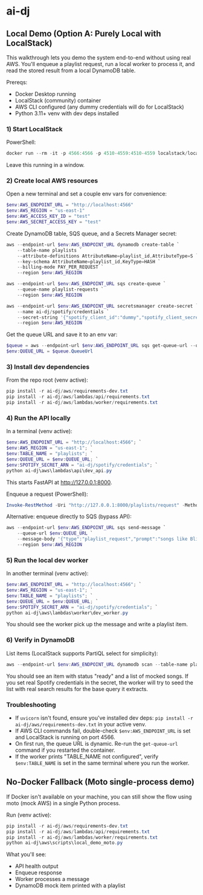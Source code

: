 # ai-dj

## Local Demo (Option A: Purely Local with LocalStack)

This walkthrough lets you demo the system end-to-end without using real AWS. You'll enqueue a playlist request, run a local worker to process it, and read the stored result from a local DynamoDB table.

Prereqs:
- Docker Desktop running
- LocalStack (community) container
- AWS CLI configured (any dummy credentials will do for LocalStack)
- Python 3.11+ venv with dev deps installed

### 1) Start LocalStack

PowerShell:

```powershell
docker run --rm -it -p 4566:4566 -p 4510-4559:4510-4559 localstack/localstack:latest
```

Leave this running in a window.

### 2) Create local AWS resources

Open a new terminal and set a couple env vars for convenience:

```powershell
$env:AWS_ENDPOINT_URL = "http://localhost:4566"
$env:AWS_REGION = "us-east-1"
$env:AWS_ACCESS_KEY_ID = "test"
$env:AWS_SECRET_ACCESS_KEY = "test"
```

Create DynamoDB table, SQS queue, and a Secrets Manager secret:

```powershell
aws --endpoint-url $env:AWS_ENDPOINT_URL dynamodb create-table `
	--table-name playlists `
	--attribute-definitions AttributeName=playlist_id,AttributeType=S `
	--key-schema AttributeName=playlist_id,KeyType=HASH `
	--billing-mode PAY_PER_REQUEST `
	--region $env:AWS_REGION

aws --endpoint-url $env:AWS_ENDPOINT_URL sqs create-queue `
	--queue-name playlist-requests `
	--region $env:AWS_REGION

aws --endpoint-url $env:AWS_ENDPOINT_URL secretsmanager create-secret `
	--name ai-dj/spotify/credentials `
	--secret-string '{"spotify_client_id":"dummy","spotify_client_secret":"dummy","spotify_redirect_uri":"http://127.0.0.1:3000/callback"}' `
	--region $env:AWS_REGION
```

Get the queue URL and save it to an env var:

```powershell
$queue = aws --endpoint-url $env:AWS_ENDPOINT_URL sqs get-queue-url --queue-name playlist-requests --region $env:AWS_REGION | ConvertFrom-Json
$env:QUEUE_URL = $queue.QueueUrl
```

### 3) Install dev dependencies

From the repo root (venv active):

```powershell
pip install -r ai-dj/aws/requirements-dev.txt
pip install -r ai-dj/aws/lambdas/api/requirements.txt
pip install -r ai-dj/aws/lambdas/worker/requirements.txt
```

### 4) Run the API locally

In a terminal (venv active):

```powershell
$env:AWS_ENDPOINT_URL = "http://localhost:4566"; `
$env:AWS_REGION = "us-east-1"; `
$env:TABLE_NAME = "playlists"; `
$env:QUEUE_URL = $env:QUEUE_URL; `
$env:SPOTIFY_SECRET_ARN = "ai-dj/spotify/credentials"; `
python ai-dj\aws\lambdas\api\dev_api.py
```

This starts FastAPI at http://127.0.0.1:8000.

Enqueue a request (PowerShell):

```powershell
Invoke-RestMethod -Uri "http://127.0.0.1:8000/playlists/request" -Method Post -ContentType "application/json" -Body '{"prompt":"songs like Blinding Lights","user_id":"demo","count":5}'
```

Alternative: enqueue directly to SQS (bypass API):

```powershell
aws --endpoint-url $env:AWS_ENDPOINT_URL sqs send-message `
	--queue-url $env:QUEUE_URL `
	--message-body '{"type":"playlist_request","prompt":"songs like Blinding Lights","user_id":"demo","count":5}' `
	--region $env:AWS_REGION
```

### 5) Run the local dev worker

In another terminal (venv active):

```powershell
$env:AWS_ENDPOINT_URL = "http://localhost:4566"; `
$env:AWS_REGION = "us-east-1"; `
$env:TABLE_NAME = "playlists"; `
$env:QUEUE_URL = $env:QUEUE_URL; `
$env:SPOTIFY_SECRET_ARN = "ai-dj/spotify/credentials"; `
python ai-dj\aws\lambdas\worker\dev_worker.py
```

You should see the worker pick up the message and write a playlist item.

### 6) Verify in DynamoDB

List items (LocalStack supports PartiQL select for simplicity):

```powershell
aws --endpoint-url $env:AWS_ENDPOINT_URL dynamodb scan --table-name playlists --region $env:AWS_REGION
```

You should see an item with status "ready" and a list of mocked songs. If you set real Spotify credentials in the secret, the worker will try to seed the list with real search results for the base query it extracts.

### Troubleshooting

- If `uvicorn` isn't found, ensure you've installed dev deps: `pip install -r ai-dj/aws/requirements-dev.txt` in your active venv.
- If AWS CLI commands fail, double-check `$env:AWS_ENDPOINT_URL` is set and LocalStack is running on port 4566.
- On first run, the queue URL is dynamic. Re-run the `get-queue-url` command if you restarted the container.
- If the worker prints "TABLE_NAME not configured", verify `$env:TABLE_NAME` is set in the same terminal where you run the worker.

## No-Docker Fallback (Moto single-process demo)

If Docker isn't available on your machine, you can still show the flow using moto (mock AWS) in a single Python process.

Run (venv active):

```powershell
pip install -r ai-dj/aws/requirements-dev.txt
pip install -r ai-dj/aws/lambdas/api/requirements.txt
pip install -r ai-dj/aws/lambdas/worker/requirements.txt
python ai-dj\aws\scripts\local_demo_moto.py
```

What you'll see:
- API health output
- Enqueue response
- Worker processes a message
- DynamoDB mock item printed with a playlist
